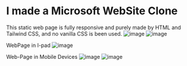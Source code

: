 # I made a Microsoft WebSite Clone
This static web page is fully responsive and purely made by HTML and Tailwind CSS, and no vanilla CSS is been used.
![image](https://user-images.githubusercontent.com/103850488/214098802-d735d83f-082c-4319-8ce6-777053c0eaee.png)
![image](https://user-images.githubusercontent.com/103850488/214099248-9e5a104f-f14d-4b72-8e30-8ddeaf251659.png)

WebPage in I-pad
![image](https://user-images.githubusercontent.com/103850488/214099629-735b55cc-7e74-4fc3-afa8-45288e3e92fe.png)

Web-Page in Mobile Devices
![image](https://user-images.githubusercontent.com/103850488/214099818-8c470070-22e4-48a6-a797-eee6ade7d2de.png)
![image](https://user-images.githubusercontent.com/103850488/214100214-b2e363b1-e6b4-4ccd-bee1-8bf5f527cc1d.png)





